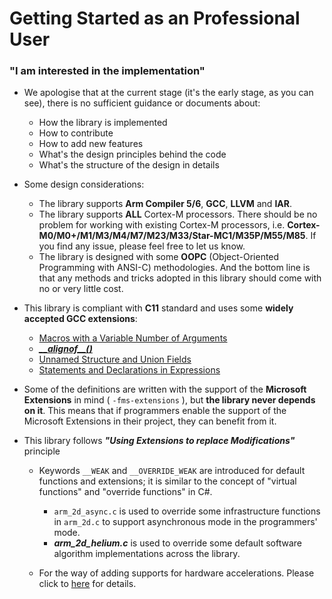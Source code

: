 # Getting Started as an Professional User



### "I am interested in the implementation"

- We apologise that at the current stage (it's the early stage, as you can see), there is no sufficient guidance or documents about:

  - How the library is implemented
  - How to contribute
  - How to add new features
  - What's the design principles behind the code
  - What's the structure of the design in details

- Some design considerations:

  - The library supports **Arm Compiler 5/6**, **GCC**, **LLVM** and **IAR**.
  - The library supports **ALL** Cortex-M processors. There should be no problem for working with existing Cortex-M processors, i.e. **Cortex-M0/M0+/M1/M3/M4/M7/M23/M33/Star-MC1/M35P/M55/M85**. If you find any issue, please feel free to let us know. 
  - The library is designed with some **OOPC** (Object-Oriented Programming with ANSI-C) methodologies. And the bottom line is that any methods and tricks adopted in this library should come with no or very little cost. 

- This library is compliant with **C11** standard and uses some **widely accepted GCC extensions**:

  - [Macros with a Variable Number of Arguments](https://gcc.gnu.org/onlinedocs/gcc/Variadic-Macros.html#Variadic-Macros) 
  - [ ***\_\_alignof\_\_()*** ](https://gcc.gnu.org/onlinedocs/gcc/Alignment.html#Alignment) 
  - [Unnamed Structure and Union Fields](https://gcc.gnu.org/onlinedocs/gcc/Unnamed-Fields.html)
  - [Statements and Declarations in Expressions](https://gcc.gnu.org/onlinedocs/gcc/Statement-Exprs.html#Statement-Exprs)

- Some of the definitions are written with the support of the **Microsoft Extensions** in mind \( `-fms-extensions` \), but **the library never depends on it**. This means that if programmers enable the support of the Microsoft Extensions in their project, they can benefit from it. 

- This library follows ***"Using Extensions to replace Modifications"*** principle

  - Keywords `__WEAK` and `__OVERRIDE_WEAK` are introduced for default functions and extensions; it is similar to the concept of "virtual functions" and "override functions" in C#. 

    - `arm_2d_async.c` is used to override some infrastructure functions in `arm_2d.c` to support asynchronous mode in the programmers' mode.  
    - ***arm_2d_helium.c*** is used to override some default software algorithm implementations across the library. 

  - For the way of adding supports for hardware accelerations. Please click to [here](./how_to_accelerate_arm_2d.md) for details. 

